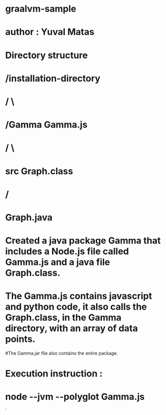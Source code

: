 # graalvm-sample


# author : Yuval Matas


# Directory structure

#     /installation-directory
#          /         \  
#      /Gamma       Gamma.js
#      /  \
#    src  Graph.class
#    /
#  Graph.java

# Created a java package Gamma that includes a Node.js file called Gamma.js and a java file Graph.class.
# The Gamma.js contains javascript and python code, it also calls the Graph.class, in the Gamma directory,  with an array of data points.
#The Gamma.jar file also contains the entire package.

# Execution instruction :

#        node  --jvm --polyglot   Gamma.js

`
